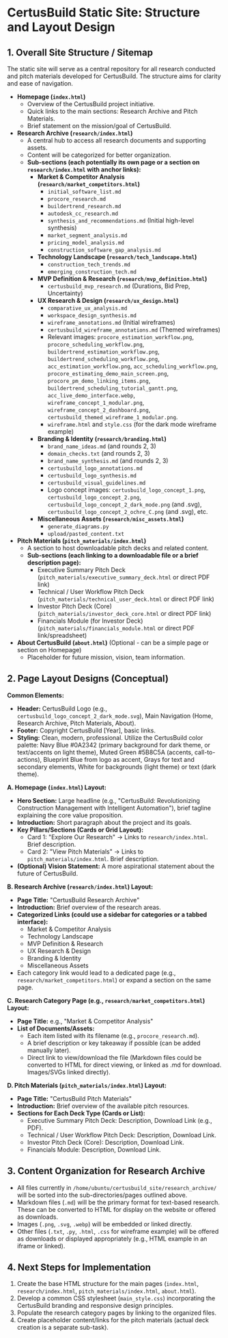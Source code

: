 # CertusBuild Static Site: Structure and Layout Design

## 1. Overall Site Structure / Sitemap

The static site will serve as a central repository for all research conducted and pitch materials developed for CertusBuild. The structure aims for clarity and ease of navigation.

*   **Homepage (`index.html`)**
    *   Overview of the CertusBuild project initiative.
    *   Quick links to the main sections: Research Archive and Pitch Materials.
    *   Brief statement on the mission/goal of CertusBuild.
*   **Research Archive (`research/index.html`)**
    *   A central hub to access all research documents and supporting assets.
    *   Content will be categorized for better organization.
    *   **Sub-sections (each potentially its own page or a section on `research/index.html` with anchor links):**
        *   **Market & Competitor Analysis (`research/market_competitors.html`)**
            *   `initial_software_list.md`
            *   `procore_research.md`
            *   `buildertrend_research.md`
            *   `autodesk_cc_research.md`
            *   `synthesis_and_recommendations.md` (Initial high-level synthesis)
            *   `market_segment_analysis.md`
            *   `pricing_model_analysis.md`
            *   `construction_software_gap_analysis.md`
        *   **Technology Landscape (`research/tech_landscape.html`)**
            *   `construction_tech_trends.md`
            *   `emerging_construction_tech.md`
        *   **MVP Definition & Research (`research/mvp_definition.html`)**
            *   `certusbuild_mvp_research.md` (Durations, Bid Prep, Uncertainty)
        *   **UX Research & Design (`research/ux_design.html`)**
            *   `comparative_ux_analysis.md`
            *   `workspace_design_synthesis.md`
            *   `wireframe_annotations.md` (Initial wireframes)
            *   `certusbuild_wireframe_annotations.md` (Themed wireframes)
            *   Relevant images: `procore_estimation_workflow.png`, `procore_scheduling_workflow.png`, `buildertrend_estimation_workflow.png`, `buildertrend_scheduling_workflow.png`, `acc_estimation_workflow.png`, `acc_scheduling_workflow.png`, `procore_estimating_demo_main_screen.png`, `procore_pm_demo_linking_items.png`, `buildertrend_scheduling_tutorial_gantt.png`, `acc_live_demo_interface.webp`, `wireframe_concept_1_modular.png`, `wireframe_concept_2_dashboard.png`, `certusbuild_themed_wireframe_1_modular.png`.
            *   `wireframe.html` and `style.css` (for the dark mode wireframe example)
        *   **Branding & Identity (`research/branding.html`)**
            *   `brand_name_ideas.md` (and rounds 2, 3)
            *   `domain_checks.txt` (and rounds 2, 3)
            *   `brand_name_synthesis.md` (and rounds 2, 3)
            *   `certusbuild_logo_annotations.md`
            *   `certusbuild_logo_synthesis.md`
            *   `certusbuild_visual_guidelines.md`
            *   Logo concept images: `certusbuild_logo_concept_1.png`, `certusbuild_logo_concept_2.png`, `certusbuild_logo_concept_2_dark_mode.png` (and .svg), `certusbuild_logo_concept_2_ochre_C.png` (and .svg), etc.
        *   **Miscellaneous Assets (`research/misc_assets.html`)**
            *   `generate_diagrams.py`
            *   `upload/pasted_content.txt`
*   **Pitch Materials (`pitch_materials/index.html`)**
    *   A section to host downloadable pitch decks and related content.
    *   **Sub-sections (each linking to a downloadable file or a brief description page):**
        *   Executive Summary Pitch Deck (`pitch_materials/executive_summary_deck.html` or direct PDF link)
        *   Technical / User Workflow Pitch Deck (`pitch_materials/technical_user_deck.html` or direct PDF link)
        *   Investor Pitch Deck (Core) (`pitch_materials/investor_deck_core.html` or direct PDF link)
        *   Financials Module (for Investor Deck) (`pitch_materials/financials_module.html` or direct PDF link/spreadsheet)
*   **About CertusBuild (`about.html`)** (Optional - can be a simple page or section on Homepage)
    *   Placeholder for future mission, vision, team information.

## 2. Page Layout Designs (Conceptual)

**Common Elements:**
*   **Header:** CertusBuild Logo (e.g., `certusbuild_logo_concept_2_dark_mode.svg`), Main Navigation (Home, Research Archive, Pitch Materials, About).
*   **Footer:** Copyright CertusBuild [Year], basic links.
*   **Styling:** Clean, modern, professional. Utilize the CertusBuild color palette: Navy Blue #0A2342 (primary background for dark theme, or text/accents on light theme), Muted Green #5B8C5A (accents, call-to-actions), Blueprint Blue from logo as accent, Grays for text and secondary elements, White for backgrounds (light theme) or text (dark theme).

**A. Homepage (`index.html`) Layout:**
*   **Hero Section:** Large headline (e.g., "CertusBuild: Revolutionizing Construction Management with Intelligent Automation"), brief tagline explaining the core value proposition.
*   **Introduction:** Short paragraph about the project and its goals.
*   **Key Pillars/Sections (Cards or Grid Layout):**
    *   Card 1: "Explore Our Research" -> Links to `research/index.html`. Brief description.
    *   Card 2: "View Pitch Materials" -> Links to `pitch_materials/index.html`. Brief description.
*   **(Optional) Vision Statement:** A more aspirational statement about the future of CertusBuild.

**B. Research Archive (`research/index.html`) Layout:**
*   **Page Title:** "CertusBuild Research Archive"
*   **Introduction:** Brief overview of the research areas.
*   **Categorized Links (could use a sidebar for categories or a tabbed interface):**
    *   Market & Competitor Analysis
    *   Technology Landscape
    *   MVP Definition & Research
    *   UX Research & Design
    *   Branding & Identity
    *   Miscellaneous Assets
*   Each category link would lead to a dedicated page (e.g., `research/market_competitors.html`) or expand a section on the same page.

**C. Research Category Page (e.g., `research/market_competitors.html`) Layout:**
*   **Page Title:** e.g., "Market & Competitor Analysis"
*   **List of Documents/Assets:**
    *   Each item listed with its filename (e.g., `procore_research.md`).
    *   A brief description or key takeaway if possible (can be added manually later).
    *   Direct link to view/download the file (Markdown files could be converted to HTML for direct viewing, or linked as .md for download. Images/SVGs linked directly).

**D. Pitch Materials (`pitch_materials/index.html`) Layout:**
*   **Page Title:** "CertusBuild Pitch Materials"
*   **Introduction:** Brief overview of the available pitch resources.
*   **Sections for Each Deck Type (Cards or List):**
    *   Executive Summary Pitch Deck: Description, Download Link (e.g., PDF).
    *   Technical / User Workflow Pitch Deck: Description, Download Link.
    *   Investor Pitch Deck (Core): Description, Download Link.
    *   Financials Module: Description, Download Link.

## 3. Content Organization for Research Archive

*   All files currently in `/home/ubuntu/certusbuild_site/research_archive/` will be sorted into the sub-directories/pages outlined above.
*   Markdown files (`.md`) will be the primary format for text-based research. These can be converted to HTML for display on the website or offered as downloads.
*   Images (`.png`, `.svg`, `.webp`) will be embedded or linked directly.
*   Other files (`.txt`, `.py`, `.html`, `.css` for wireframe example) will be offered as downloads or displayed appropriately (e.g., HTML example in an iframe or linked).

## 4. Next Steps for Implementation

1.  Create the base HTML structure for the main pages (`index.html`, `research/index.html`, `pitch_materials/index.html`, `about.html`).
2.  Develop a common CSS stylesheet (`main_style.css`) incorporating the CertusBuild branding and responsive design principles.
3.  Populate the research category pages by linking to the organized files.
4.  Create placeholder content/links for the pitch materials (actual deck creation is a separate sub-task).

